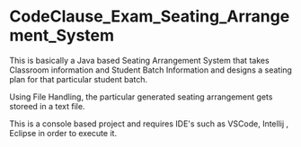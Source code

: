 # CodeClause_Exam_Seating_Arrangement_System
This is basically a Java based Seating Arrangement System that takes Classroom information and Student Batch Information and designs a seating plan for that particular student batch.

Using File Handling, the particular generated seating arrangement gets storeed in a text file.

This is a console based project and requires IDE's such as VSCode, Intellij , Eclipse in order to execute it.
